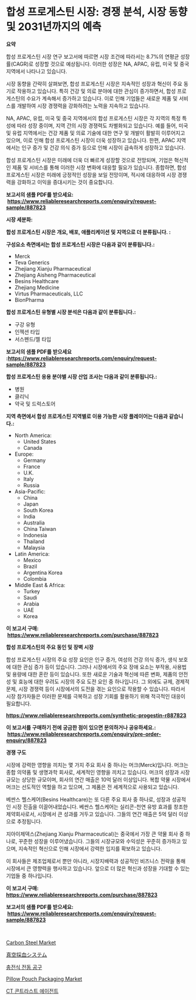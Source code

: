<p><h1>합성 프로게스틴 시장: 경쟁 분석, 시장 동향 및 2031년까지의 예측</h1></p><p><strong>요약</strong></p>
<p><p>합성 프로게스틴 시장 연구 보고서에 따르면 시장 조건에 따라서는 8.7%의 연평균 성장률(CAGR)로 성장할 것으로 예상됩니다. 이러한 성장은 NA, APAC, 유럽, 미국 및 중국 지역에서 나타나고 있습니다.</p><p>시장 동향을 간략히 살펴보면, 합성 프로게스틴 시장은 지속적인 성장과 혁신이 주요 동기로 작용하고 있습니다. 특히 건강 및 의료 분야에 대한 관심이 증가하면서, 합성 프로게스틴의 수요가 계속해서 증가하고 있습니다. 이로 인해 기업들은 새로운 제품 및 서비스를 개발하여 시장 경쟁력을 강화하려는 노력을 지속하고 있습니다.</p><p>NA, APAC, 유럽, 미국 및 중국 지역에서의 합성 프로게스틴 시장은 각 지역의 특정 특성에 따라 성장 중이며, 지역 간의 시장 경쟁력도 차별화되고 있습니다. 예를 들어, 미국 및 유럽 지역에서는 건강 제품 및 의료 기술에 대한 연구 및 개발이 활발히 이루어지고 있으며, 이로 인해 합성 프로게스틴 시장이 더욱 성장하고 있습니다. 한편, APAC 지역에서는 인구 증가 및 건강 의식 증가 등으로 인해 시장이 급속하게 성장하고 있습니다.</p><p>합성 프로게스틴 시장은 미래에 더욱 더 빠르게 성장할 것으로 전망되며, 기업은 혁신적인 제품 및 서비스를 통해 이러한 시장 변화에 대응할 필요가 있습니다. 종합하면, 합성 프로게스틴 시장은 미래에 긍정적인 성장을 보일 전망이며, 적시에 대응하여 시장 경쟁력을 강화하고 이익을 증대시키는 것이 중요합니다.</p></p>
<p><strong>보고서의 샘플 PDF를 받으세요: &nbsp;<a href="https://www.reliableresearchreports.com/enquiry/request-sample/887823">https://www.reliableresearchreports.com/enquiry/request-sample/887823</a></strong></p>
<p><strong>시장 세분화:</strong></p>
<p><strong> 합성 프로게스틴 시장은 개요, 배포, 애플리케이션 및 지역으로 더 분류됩니다. :</strong></p>
<p><strong>구성요소 측면에서는 합성 프로게스틴 시장은 다음과 같이 분류됩니다.:</strong></p>
<p><ul><li>Merck</li><li>Teva Generics</li><li>Zhejiang Xianju Pharmaceutical</li><li>Zhejiang Aisheng Pharmaceutical</li><li>Besins Healthcare</li><li>Zhejiang Medicine</li><li>Virtus Pharmaceuticals, LLC</li><li>BionPharma</li></ul></p>
<p><strong> 합성 프로게스틴 유형별 시장 분석은 다음과 같이 분류됩니다.:</strong></p>
<p><ul><li>구강 유형</li><li>인젝션 타입</li><li>서스펜드/젤 타입</li></ul></p>
<p><strong>보고서의 샘플 PDF를 받으세요 :<a href="https://www.reliableresearchreports.com/enquiry/request-sample/887823">https://www.reliableresearchreports.com/enquiry/request-sample/887823</a></strong></p>
<p><strong> 합성 프로게스틴 응용 분야별 시장 산업 조사는 다음과 같이 분류됩니다.:</strong></p>
<p><ul><li>병원</li><li>클리닉</li><li>약국 및 드럭스토어</li></ul></p>
<p><strong>지역 측면에서 합성 프로게스틴 지역별로 이용 가능한 시장 플레이어는 다음과 같습니다.:</strong></p>
<p><ul>
    <li>
        North America:
        <ul>
            <li>United States</li>
            <li>Canada</li>
        </ul>
    </li>
    <li>
        Europe:
        <ul>
            <li>Germany</li>
            <li>France</li>
            <li>U.K.</li>
            <li>Italy</li>
            <li>Russia</li>
        </ul>
    </li>
    <li>
        Asia-Pacific:
        <ul>
            <li>China</li>
            <li>Japan</li>
            <li>South Korea</li>
            <li>India</li>
            <li>Australia</li>
            <li>China Taiwan</li>
            <li>Indonesia</li>
            <li>Thailand</li>
            <li>Malaysia</li>
        </ul>
    </li>
    <li>
        Latin America:
        <ul>
            <li>Mexico</li>
            <li>Brazil</li>
            <li>Argentina Korea</li>
            <li>Colombia</li>
        </ul>
    </li>
    <li>
        Middle East & Africa:
        <ul>
            <li>Turkey</li>
            <li>Saudi</li>
            <li>Arabia</li>
            <li>UAE</li>
            <li>Korea</li>
        </ul>
    </li>
    </ul></p>
<p><strong>이 보고서 구매: &nbsp;<a href="https://www.reliableresearchreports.com/purchase/887823">https://www.reliableresearchreports.com/purchase/887823</a></strong></p>
<p><strong>합성 프로게스틴의 주요 동인 및 장벽 시장</strong></p>
<p><p>합성 프로게스틴 시장의 주요 성장 요인은 인구 증가, 여성의 건강 의식 증가, 생식 보호에 대한 관심 증가 등이 있습니다. 그러나 시장에서의 주요 장애 요소는 부작용, 사용법 및 용량에 대한 혼란 등이 있습니다. 또한 새로운 기술과 혁신에 따른 변화, 제품의 안전성 및 효능에 대한 우려도 시장의 주요 도전 요인 중 하나입니다. 그 외에도 규제, 경제적 문제, 시장 경쟁력 등이 시장에서의 도전을 겪는 요인으로 작용할 수 있습니다. 따라서 시장 참가자들은 이러한 문제를 극복하고 성장 기회를 활용하기 위해 적극적인 대응이 필요합니다.</p></p>
<p><strong><a href="https://www.reliableresearchreports.com/synthetic-progestin-r887823">https://www.reliableresearchreports.com/synthetic-progestin-r887823</a></strong></p>
<p><strong>이 보고서를 구매하기 전에 궁금한 점이 있으면 문의하거나 공유하세요.: &nbsp;<a href="https://www.reliableresearchreports.com/enquiry/pre-order-enquiry/887823">https://www.reliableresearchreports.com/enquiry/pre-order-enquiry/887823</a></strong></p>
<p><strong>경쟁 구도</strong></p>
<p><p>시장에 강력한 영향을 끼치는 몇 가지 주요 회사 중 하나는 머크(Merck)입니다. 머크는 종합 의약품 및 생명과학 회사로, 세계적인 영향을 끼치고 있습니다. 머크의 성장과 시장규모는 상당한 규모이며, 회사의 연간 매출은 10억 달러 이상입니다. 복합 약물 시장에서 머크는 선도적인 역할을 하고 있으며, 그 제품은 전 세계적으로 사용되고 있습니다.</p><p>베싼스 헬스케어(Besins Healthcare)는 또 다른 주요 회사 중 하나로, 성장과 성공적인 시장 진출을 이끌어내었습니다. 베싼스 헬스케어는 실리콘-천연 유방 효과를 창조한 제약회사로서, 시장에서 큰 성과를 거두고 있습니다. 그들의 연간 매출은 5억 달러 이상으로 추정됩니다.</p><p>지아이제덱스(Zhejiang Xianju Pharmaceutical)는 중국에서 가장 큰 약물 회사 중 하나로, 꾸준한 성장을 이루어냈습니다. 그들의 시장규모와 수익성은 꾸준히 증가하고 있으며, 지속적인 혁신으로 인해 시장에서 강력한 입지를 확보하고 있습니다.</p><p>이 회사들은 제조업체로서 뿐만 아니라, 시장지배력과 성공적인 비즈니스 전략을 통해 시장에서 큰 영향력을 행사하고 있습니다. 앞으로 더 많은 혁신과 성장을 기대할 수 있는 기업들 중 하나입니다.</p></p>
<p><strong>이 보고서 구매: &nbsp; <a href="https://www.reliableresearchreports.com/purchase/887823">https://www.reliableresearchreports.com/purchase/887823</a></strong></p>
<p><strong>보고서의 샘플 PDF를 받으세요: &nbsp;<a href="https://www.reliableresearchreports.com/enquiry/request-sample/887823">https://www.reliableresearchreports.com/enquiry/request-sample/887823</a></strong><strong></strong></p>
<p>&nbsp;</p>
<p><p><a href="https://issuu.com/reportprime-2/docs/carbon-steel-market-size-2030.pptx">Carbon Steel Market</a></p><p><a href="https://github.com/NashBeahan2023/Market-Research-Report-List-1/blob/main/338611720464.md">真空採血システム</a></p><p><a href="https://github.com/Maeennan456456/Market-Research-Report-List-1/blob/main/238199318819.md">충전식 전동 공구</a></p><p><a href="https://issuu.com/reportprime-2/docs/pillow-pouch-packaging-market-size-2030.pptx">Pillow Pouch Packaging Market</a></p><p><a href="https://github.com/vsap75a286l/Market-Research-Report-List-1/blob/main/751773618818.md">CT 콘트라스트 에이전트</a></p></p>